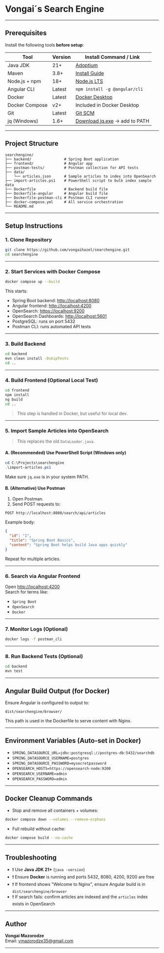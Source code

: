 # Vongai´s Search Engine

---

## Prerequisites

Install the following tools **before setup**:

| Tool           | Version  | Install Command / Link                                                   |
|----------------|----------|---------------------------------------------------------------------------|
| Java JDK       | 21+      | [Adoptium](https://adoptium.net/)                                        |
| Maven          | 3.8+     | [Install Guide](https://maven.apache.org/install.html)                   |
| Node.js + npm  | 18+      | [Node.js LTS](https://nodejs.org/)                                       |
| Angular CLI    | Latest   | `npm install -g @angular/cli`                                            |
| Docker         | Latest   | [Docker Desktop](https://www.docker.com/products/docker-desktop/)        |
| Docker Compose | v2+      | Included in Docker Desktop                                               |
| Git            | Latest   | [Git SCM](https://git-scm.com/)                                          |
| jq (Windows)   | 1.6+     | [Download jq.exe](https://github.com/stedolan/jq/releases) → add to PATH |

---

## Project Structure

```
searchengine/
├── backend/               # Spring Boot application
├── frontend/              # Angular app
├── postman-tests/         # Postman collection for API tests
├── data/
│   └── articles.json      # Sample articles to index into OpenSearch
├── import-articles.ps1    # PowerShell script to bulk index sample data
├── Dockerfile             # Backend build file
├── Dockerfile-angular     # Angular build file
├── Dockerfile-postman-cli # Postman CLI runner
├── docker-compose.yml     # All service orchestration
└── README.md
```

---

## Setup Instructions

### 1. Clone Repository

```bash
git clone https://github.com/vongaihazel/searchengine.git
cd searchengine
```

---

### 2. Start Services with Docker Compose

```bash
docker compose up --build
```

This starts:

- Spring Boot backend: [http://localhost:8080](http://localhost:8080)
- Angular frontend: [http://localhost:4200](http://localhost:4200)
- OpenSearch: [https://localhost:9200](https://localhost:9200)
- OpenSearch Dashboards: [http://localhost:5601](http://localhost:5601)
- PostgreSQL: runs on port 5432
- Postman CLI: runs automated API tests

---

### 3. Build Backend

```bash
cd backend
mvn clean install -DskipTests
cd ..
```

---

### 4. Build Frontend (Optional Local Test)

```bash
cd frontend
npm install
ng build
cd ..
```

> This step is handled in Docker, but useful for local dev.


---

### 5. Import Sample Articles into OpenSearch

> This replaces the old `DataLoader.java`.

#### A. (Recommended) Use PowerShell Script (Windows only)

```powershell
cd C:\Projects\searchengine
.\import-articles.ps1
```

Make sure `jq.exe` is in your system PATH.

#### B. (Alternative) Use Postman

1. Open Postman.
2. Send POST requests to:
```
POST http://localhost:8080/search/api/articles
```

Example body:
```json
{
  "id": "1",
  "title": "Spring Boot Basics",
  "content": "Spring Boot helps build Java apps quickly"
}
```

Repeat for multiple articles.

---

### 6. Search via Angular Frontend

Open [http://localhost:4200](http://localhost:4200)  
Search for terms like:

- `Spring Boot`
- `OpenSearch`
- `Docker`

---

### 7. Monitor Logs (Optional)

```bash
docker logs -f postman_cli
```

---

### 8. Run Backend Tests (Optional)

```bash
cd backend
mvn test
```

---

## Angular Build Output (for Docker)

Ensure Angular is configured to output to:

```
dist/searchengine/browser/
```

This path is used in the Dockerfile to serve content with Nginx.

---

## Environment Variables (Auto-set in Docker)

- `SPRING_DATASOURCE_URL=jdbc:postgresql://postgres-db:5432/searchdb`
- `SPRING_DATASOURCE_USERNAME=postgres`
- `SPRING_DATASOURCE_PASSWORD=mysecretpassword`
- `OPENSEARCH_HOSTS=https://opensearch-node:9200`
- `OPENSEARCH_USERNAME=admin`
- `OPENSEARCH_PASSWORD=admin`

---

## Docker Cleanup Commands

- Stop and remove all containers + volumes:

```bash
docker compose down --volumes --remove-orphans
```

- Full rebuild without cache:

```bash
docker compose build --no-cache
```

---

## Troubleshooting

- ❗ Use **Java JDK 21+** (`java -version`)
- ❗ Ensure **Docker** is running and ports 5432, 8080, 4200, 9200 are free
- ❗ If frontend shows "Welcome to Nginx", ensure Angular build is in `dist/searchengine/browser`
- ❗ If search fails: confirm articles are indexed and the `articles` index exists in OpenSearch

---

## Author

**Vongai Mazorodze**  
Email: vmazorodze35@gmail.com

---
